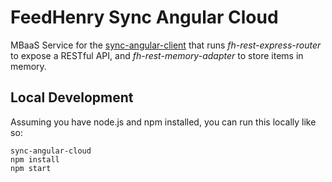 FeedHenry Sync Angular Cloud
============================

MBaaS Service for the [sync-angular-client](https://github.com/RHMAP-Sample-Mobile-Apps/sync-angular-client) that runs _fh-rest-express-router_ to expose a RESTful API, and _fh-rest-memory-adapter_ to store items in memory.

## Local Development

Assuming you have node.js and npm installed, you can run this locally like so:

```
sync-angular-cloud
npm install
npm start
```
